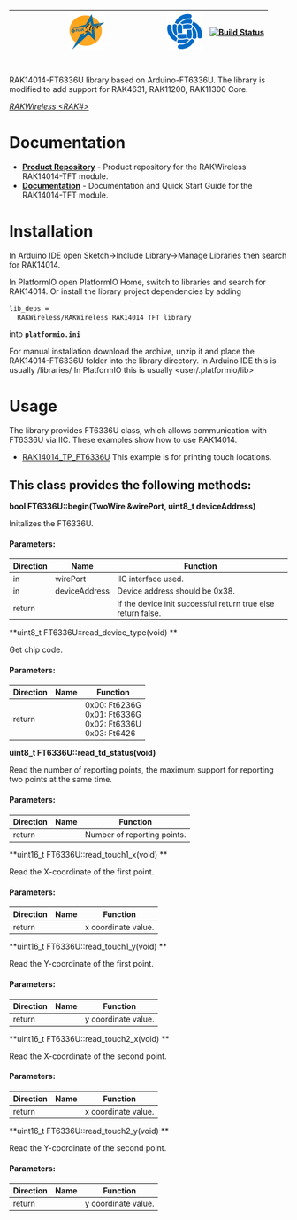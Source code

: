 | <center><img src="./assets/rakstar.jpg" alt="RAKstar" width=25%></center>  | ![RAKWireless](./assets/RAK-Whirls.png) | [![Build Status](https://github.com/RAKWireless/RAK13005-TLE7259-Library/workflows/RAK%20Library%20Build%20CI/badge.svg)](https://github.com/RAKWireless/RAK13005-TLE7259-Library/actions) |
| -- | -- | -- |

# <RAK14014-FT6336U>

RAK14014-FT6336U library based on Arduino-FT6336U. The library is modified to add support for RAK4631, RAK11200, RAK11300 Core.

[*RAKWireless <RAK#> <function>*](https://store.RAKWireless.com/products/RAK14014-TFT)

# Documentation

* **[Product Repository](https://github.com/RAKWireless/RAK14014-TFT)** - Product repository for the RAKWireless RAK14014-TFT module.
* **[Documentation](https://docs.RAKWireless.com/Product-Categories/WisBlock/RAK14014/Overview/)** - Documentation and Quick Start Guide for the RAK14014-TFT module.

# Installation

In Arduino IDE open Sketch->Include Library->Manage Libraries then search for RAK14014.

In PlatformIO open PlatformIO Home, switch to libraries and search for RAK14014.
Or install the library project dependencies by adding

```log
lib_deps =
  RAKWireless/RAKWireless RAK14014 TFT library
```

into **`platformio.ini`**

For manual installation download the archive, unzip it and place the RAK14014-FT6336U folder into the library directory.
In Arduino IDE this is usually <arduinosketchfolder>/libraries/
In PlatformIO this is usually <user/.platformio/lib>

# Usage

The library provides FT6336U class, which allows communication with FT6336U via IIC. These examples show how to use RAK14014.

- [RAK14014_TP_FT6336U](./examples/RAK14014_TP_FT6336U) This example is for printing touch locations.

## This class provides the following methods:

**bool FT6336U::begin(TwoWire &wirePort, uint8_t deviceAddress)**

Initalizes the FT6336U.

#### Parameters:

| Direction | Name          | Function                                                     |
| --------- | ------------- | ------------------------------------------------------------ |
| in        | wirePort      | IIC interface used.                                          |
| in        | deviceAddress | Device address should be 0x38.                               |
| return    |               | If the device init successful return true else return false. |

**uint8_t FT6336U::read_device_type(void) **

Get chip code.

#### Parameters:

| Direction | Name | Function                                                     |
| --------- | ---- | ------------------------------------------------------------ |
| return    |      | 0x00: Ft6236G <br />0x01: Ft6336G <br />0x02: Ft6336U<br />0x03: Ft6426 |


**uint8_t FT6336U::read_td_status(void)**

Read the number of reporting points, the maximum support for reporting two points at the same time.

#### Parameters:

| Direction | Name | Function                    |
| --------- | ---- | --------------------------- |
| return    |      | Number of reporting points. |

**uint16_t FT6336U::read_touch1_x(void) **

Read the X-coordinate of the first point.

#### Parameters:

| Direction | Name | Function            |
| --------- | ---- | ------------------- |
| return    |      | x coordinate value. |

**uint16_t FT6336U::read_touch1_y(void) **

Read the Y-coordinate of the first point.

#### Parameters:

| Direction | Name | Function            |
| --------- | ---- | ------------------- |
| return    |      | y coordinate value. |

**uint16_t FT6336U::read_touch2_x(void) **

Read the X-coordinate of the second point.

#### Parameters:

| Direction | Name | Function            |
| --------- | ---- | ------------------- |
| return    |      | x coordinate value. |

**uint16_t FT6336U::read_touch2_y(void) **

Read the Y-coordinate of the second point.

#### Parameters:

| Direction | Name | Function            |
| --------- | ---- | ------------------- |
| return    |      | y coordinate value. |